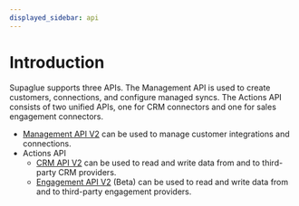 ```yaml
---
displayed_sidebar: api
---
```


# Introduction

Supaglue supports three APIs. The Management API is used to create customers, connections, and configure managed syncs. The Actions API consists of two unified APIs, one for CRM connectors and one for sales engagement connectors.

- [Management API V2](api/v2/mgmt/supaglue-management-api) can be used to manage customer integrations and connections.
- Actions API
    - [CRM API V2](api/v2/crm/supaglue-crm-api) can be used to read and write data from and to third-party CRM providers.
    - [Engagement API V2](api/v2/engagement/supaglue-engagement-api) (Beta) can be used to read and write data from and to third-party engagement providers.
